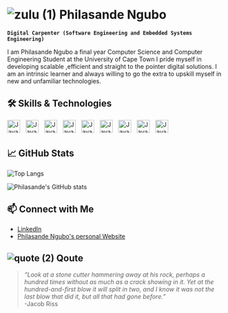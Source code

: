 # ![zulu (1)](https://github.com/user-attachments/assets/01dde67d-84c2-44ee-8b02-53e4d1031b0a) Philasande Ngubo
**`Digital Carpenter (Software Engineering and Embedded Systems Engineering)`**

I am Philasande Ngubo a final year Computer Science and Computer Engineering Student at the University of Cape Town I pride myself in developing scalable ,efficient and straight to the pointer 
digital solutions. I am an intrinsic learner and always willing to go the extra to upskill myself in new and unfamiliar technologies.


## 🛠️ Skills & Technologies


<img align ="left" alt ="Java" width ="30px" style ="padding-right:10px;" src ="https://cdn.jsdelivr.net/gh/devicons/devicon@latest/icons/java/java-original.svg" />
<img align ="left" alt ="Java" width ="30px" style ="padding-right:10px;" src ="https://cdn.jsdelivr.net/gh/devicons/devicon@latest/icons/embeddedc/embeddedc-original.svg" />
<img align ="left" alt ="Java" width ="30px" style ="padding-right:10px;" src ="https://cdn.jsdelivr.net/gh/devicons/devicon@latest/icons/cplusplus/cplusplus-original.svg" />
<img align ="left" alt ="Java" width ="30px" style ="padding-right:10px;" src ="https://cdn.jsdelivr.net/gh/devicons/devicon@latest/icons/csharp/csharp-original.svg" />
<img align ="left" alt ="Java" width ="30px" style ="padding-right:10px;" src ="https://cdn.jsdelivr.net/gh/devicons/devicon@latest/icons/python/python-original.svg" />
<img align ="left" alt ="Java" width ="30px" style ="padding-right:10px;" src ="https://cdn.jsdelivr.net/gh/devicons/devicon@latest/icons/javascript/javascript-original.svg" />
<img align ="left" alt ="Java" width ="30px" style ="padding-right:10px;" src ="https://cdn.jsdelivr.net/gh/devicons/devicon@latest/icons/react/react-original.svg" />
<img align ="left" alt ="Java" width ="30px" style ="padding-right:10px;" src ="https://cdn.jsdelivr.net/gh/devicons/devicon@latest/icons/html5/html5-original-wordmark.svg" />
<img align ="left" alt ="Java" width ="30px" style ="padding-right:10px;" src ="https://cdn.jsdelivr.net/gh/devicons/devicon@latest/icons/css3/css3-original-wordmark.svg" />
<br/>
<br/>

## 📈 GitHub Stats

![Top Langs](https://github-readme-stats.vercel.app/api/top-langs/?username=Philasande-Ngubo&layout=compact&theme=radical)

![Philasande's GitHub stats](https://github-readme-stats.vercel.app/api?username=Philasande-Ngubo&show_icons=true&theme=gruvbox)

## 📫 Connect with Me
- <a href="https://www.linkedin.com/in/philasande-ngubo-534256325/">LinkedIn</a>
- <a href="https://philasandengubo.co.za/">Philasande Ngubo's personal Website</a>

## ![quote (2)](https://github.com/user-attachments/assets/c05e3937-f726-4a11-98cb-a91bc1490c2c)  Qoute

>*“Look at a stone cutter hammering away at his rock, perhaps a hundred times without as much as a crack showing in it. Yet at the hundred-and-first blow it will split in two, and I know it was not the last blow that did it, but all that had gone before.”*<br/>
> -Jacob Riss



